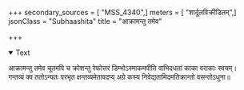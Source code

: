 +++
secondary_sources = [ "MSS_4340",]
meters = [ "शार्दूलविक्रीडितम्",]
jsonClass = "Subhaashita"
title = "आक्रामन्तु तमेव"

+++

<details open><summary>Text</summary>

आक्रामन्तु तमेव चूतमपि च क्रोशन्तु रेफोत्तरं डिम्भोऽस्माकमपीति वाभिदधतां काका वराकाः स्वयम्।  
गन्तव्यं क्व ततोऽन्यतः परभृत क्षन्तव्यमेतावदप्य् अग्रे कस्य निवेद्यतामिदमतिक्रान्तो वसन्तोऽधुना॥
</details>
